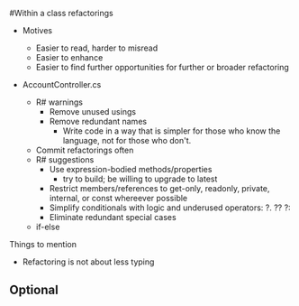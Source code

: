 

#Within a class refactorings
- Motives
    - Easier to read, harder to misread
    - Easier to enhance
    - Easier to find further opportunities for further or broader refactoring

- AccountController.cs 
    - R# warnings
        - Remove unused usings
        - Remove redundant names   
            - Write code in a way that is simpler for those who know the language, not for those who don't.
    - Commit refactorings often
    - R# suggestions
        - Use expression-bodied methods/properties
            - try to build; be willing to upgrade to latest 
        - Restrict members/references to get-only, readonly, private, internal, or const whereever possible
        - Simplify conditionals with logic and underused operators: ?.  ??  ?:     
        - Eliminate redundant special cases
    - if-else

Things to mention
- Refactoring is not about less typing


Optional
- 